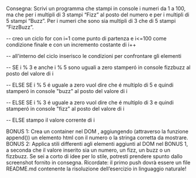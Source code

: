 Consegna:
Scrivi un programma che stampi in console i numeri da 1 a 100, ma che per i multipli di 3 stampi “Fizz” al posto del numero e per i multipli di 5 stampi “Buzz”. Per i numeri che sono sia multipli di 3 che di 5 stampi “FizzBuzz”.

-- creo un ciclo for con i=1 come punto di partenza e i<=100 come condizione finale e con un incremento costante di i++

-- all'interno del ciclo inserisco le condizioni per confrontare gli elementi

-- SE i % 3 e anche i % 5 sono uguali a zero stamperó in console fizzbuzz al posto del valore di i

-- ELSE SE i % 5 é uguale a zero vuol dire che é multiplo di 5 e quindi stamperó in console "buzz" al posto del valore di i

-- ELSE SE i % 3 é uguale a zero vuol dire che é multiplo di 3 e quindi stamperó in console "fizz" al posto del valore di i

-- ELSE stampo il valore corrente di i


BONUS 1:
Crea un container nel DOM , aggiungendo (attraverso la funzione append()) un elemento html con il numero o la stringa corretta da mostrare.
BONUS 2:
Applica stili differenti agli elementi aggiunti al DOM nel BONUS 1, a seconda che il valore inserito sia un numero, un fizz, un buzz o un fizzbuzz. Se sei a corto di idee per lo stile, potresti prendere spunto dallo screenshot fornito in consegna.
Ricordate: il primo push dovrà essere un file README.md contenente la risoluzione dell’esercizio in linguaggio naturale!
